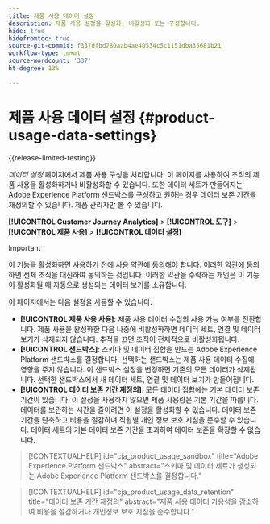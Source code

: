 ```yaml
---
title: 제품 사용 데이터 설정
description: 제품 사용 설정을 활성화, 비활성화 또는 구성합니다.
hide: true
hidefromtoc: true
source-git-commit: f337dfbd780aab4ae40534c5c1151dba35681b21
workflow-type: tm+mt
source-wordcount: '337'
ht-degree: 13%

---
```


# 제품 사용 데이터 설정 {#product-usage-data-settings}

{{release-limited-testing}}

_데이터 설정_ 페이지에서 제품 사용 구성을 처리합니다. 이 페이지를 사용하여 조직의 제품 사용을 활성화하거나 비활성화할 수 있습니다. 또한 데이터 세트가 만들어지는 Adobe Experience Platform 샌드박스를 구성하고 원하는 경우 데이터 보존 기간을 재정의할 수 있습니다. 제품 관리자만 볼 수 있습니다.

**[!UICONTROL Customer Journey Analytics]** > **[!UICONTROL 도구]** > **[!UICONTROL 제품 사용]** > **[!UICONTROL 데이터 설정]**

>[!IMPORTANT]
>
>이 기능을 활성화하면 사용하기 전에 사용 약관에 동의해야 합니다. 이러한 약관에 동의하면 전체 조직을 대신하여 동의하는 것입니다. 이러한 약관을 수락하는 개인은 이 기능이 활성화될 때 자동으로 생성되는 데이터 보기를 소유합니다.

이 페이지에서는 다음 설정을 사용할 수 있습니다.

* **[!UICONTROL 제품 사용 사용]**: 제품 사용 데이터 수집의 사용 가능 여부를 전환합니다. 제품 사용을 활성화한 다음 나중에 비활성화하면 데이터 세트, 연결 및 데이터 보기가 삭제되지 않습니다. 추적을 끄면 조직이 전체적으로 비활성화됩니다.
* **[!UICONTROL 샌드박스]**: 스키마 및 데이터 집합을 만드는 Adobe Experience Platform 샌드박스를 결정합니다. 선택하는 샌드박스는 제품 사용 데이터 수집에 영향을 주지 않습니다. 이 샌드박스 설정을 변경하면 기존의 모든 데이터가 삭제됩니다. 선택한 샌드박스에서 새 데이터 세트, 연결 및 데이터 보기가 만들어집니다.
* **[!UICONTROL 데이터 보존 기간 재정의]**: 모든 데이터 집합에는 기본 데이터 보존 기간이 있습니다. 이 설정을 사용하지 않으면 제품 사용량은 기본 기간을 따릅니다. 데이터를 보관하는 시간을 줄이려면 이 설정을 활성화할 수 있습니다. 데이터 보존 기간을 단축하고 비용을 절감하며 직원별 개인 정보 보호 지침을 준수할 수 있습니다. 데이터 세트의 기본 데이터 보존 기간을 초과하여 데이터 보존을 확장할 수 없습니다.

>[!CONTEXTUALHELP]
>id="cja_product_usage_sandbox"
>title="Adobe Experience Platform 샌드박스"
>abstract="스키마 및 데이터 세트가 생성되는 Adobe Experience Platform 샌드박스를 결정합니다."

>[!CONTEXTUALHELP]
>id="cja_product_usage_data_retention"
>title="데이터 보존 기간 재정의"
>abstract="제품 사용 데이터 가용성을 감소하여 비용을 절감하거나 개인정보 보호 지침을 준수합니다."
